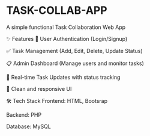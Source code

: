 # TASK-COLLAB-APP
A simple functional Task Collaboration Web App

✨ Features
🔐 User Authentication (Login/Signup)

✅ Task Management (Add, Edit, Delete, Update Status)

📋 Admin Dashboard (Manage users and monitor tasks)

📅 Real-time Task Updates with status tracking

🎨 Clean and responsive UI

🛠️ Tech Stack
Frontend: HTML, Bootsrap 

Backend: PHP

Database: MySQL

